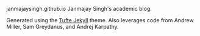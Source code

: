 janmajaysingh.github.io
Janmajay Singh's academic blog.

Generated using the [Tufte Jekyll](https://github.com/clayh53/tufte-jekyll) theme. Also leverages code from Andrew Miller, Sam Greydanus, and Andrej Karpathy.
